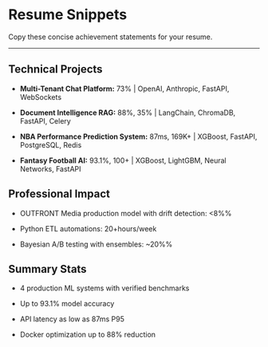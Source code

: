 # Resume Snippets

Copy these concise achievement statements for your resume.

---

## Technical Projects

- **Multi-Tenant Chat Platform:** 73% | OpenAI, Anthropic, FastAPI, WebSockets

- **Document Intelligence RAG:** 88%, 35% | LangChain, ChromaDB, FastAPI, Celery

- **NBA Performance Prediction System:** 87ms, 169K+ | XGBoost, FastAPI, PostgreSQL, Redis

- **Fantasy Football AI:** 93.1%, 100+ | XGBoost, LightGBM, Neural Networks, FastAPI


## Professional Impact

- OUTFRONT Media production model with drift detection: <8%%

- Python ETL automations: 20+hours/week

- Bayesian A/B testing with ensembles: ~20%%


## Summary Stats

- 4 production ML systems with verified benchmarks

- Up to 93.1% model accuracy

- API latency as low as 87ms P95

- Docker optimization up to 88% reduction
